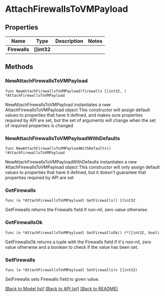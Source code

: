 # AttachFirewallsToVMPayload

## Properties

Name | Type | Description | Notes
------------ | ------------- | ------------- | -------------
**Firewalls** | **[]int32** |  | 

## Methods

### NewAttachFirewallsToVMPayload

`func NewAttachFirewallsToVMPayload(firewalls []int32, ) *AttachFirewallsToVMPayload`

NewAttachFirewallsToVMPayload instantiates a new AttachFirewallsToVMPayload object
This constructor will assign default values to properties that have it defined,
and makes sure properties required by API are set, but the set of arguments
will change when the set of required properties is changed

### NewAttachFirewallsToVMPayloadWithDefaults

`func NewAttachFirewallsToVMPayloadWithDefaults() *AttachFirewallsToVMPayload`

NewAttachFirewallsToVMPayloadWithDefaults instantiates a new AttachFirewallsToVMPayload object
This constructor will only assign default values to properties that have it defined,
but it doesn't guarantee that properties required by API are set

### GetFirewalls

`func (o *AttachFirewallsToVMPayload) GetFirewalls() []int32`

GetFirewalls returns the Firewalls field if non-nil, zero value otherwise.

### GetFirewallsOk

`func (o *AttachFirewallsToVMPayload) GetFirewallsOk() (*[]int32, bool)`

GetFirewallsOk returns a tuple with the Firewalls field if it's non-nil, zero value otherwise
and a boolean to check if the value has been set.

### SetFirewalls

`func (o *AttachFirewallsToVMPayload) SetFirewalls(v []int32)`

SetFirewalls sets Firewalls field to given value.



[[Back to Model list]](../README.md#documentation-for-models) [[Back to API list]](../README.md#documentation-for-api-endpoints) [[Back to README]](../README.md)


